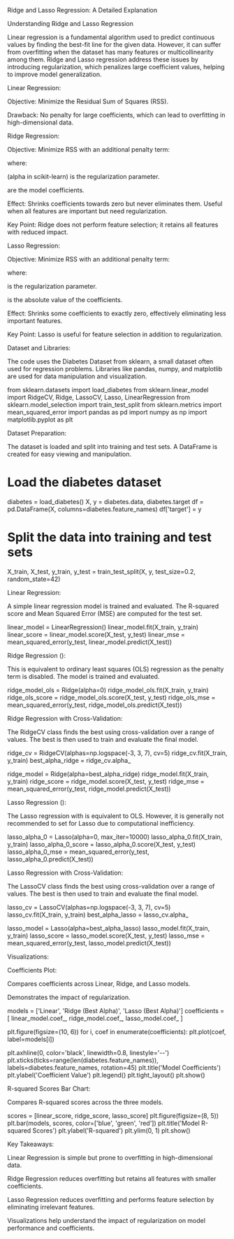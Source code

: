 Ridge and Lasso Regression: A Detailed Explanation

Understanding Ridge and Lasso Regression

Linear regression is a fundamental algorithm used to predict continuous values by finding the best-fit line for the given data. However, it can suffer from overfitting when the dataset has many features or multicollinearity among them. Ridge and Lasso regression address these issues by introducing regularization, which penalizes large coefficient values, helping to improve model generalization.

Linear Regression:

Objective: Minimize the Residual Sum of Squares (RSS).

Drawback: No penalty for large coefficients, which can lead to overfitting in high-dimensional data.

Ridge Regression:

Objective: Minimize RSS with an additional penalty term:

where:

 (alpha in scikit-learn) is the regularization parameter.

 are the model coefficients.

Effect: Shrinks coefficients towards zero but never eliminates them. Useful when all features are important but need regularization.

Key Point: Ridge does not perform feature selection; it retains all features with reduced impact.

Lasso Regression:

Objective: Minimize RSS with an additional penalty term:

where:

 is the regularization parameter.

 is the absolute value of the coefficients.

Effect: Shrinks some coefficients to exactly zero, effectively eliminating less important features.

Key Point: Lasso is useful for feature selection in addition to regularization.





Dataset and Libraries:

The code uses the Diabetes Dataset from sklearn, a small dataset often used for regression problems. Libraries like pandas, numpy, and matplotlib are used for data manipulation and visualization.

from sklearn.datasets import load_diabetes
from sklearn.linear_model import RidgeCV, Ridge, LassoCV, Lasso, LinearRegression
from sklearn.model_selection import train_test_split
from sklearn.metrics import mean_squared_error
import pandas as pd
import numpy as np
import matplotlib.pyplot as plt

Dataset Preparation:

The dataset is loaded and split into training and test sets. A DataFrame is created for easy viewing and manipulation.

# Load the diabetes dataset
diabetes = load_diabetes()
X, y = diabetes.data, diabetes.target
df = pd.DataFrame(X, columns=diabetes.feature_names)
df['target'] = y

# Split the data into training and test sets
X_train, X_test, y_train, y_test = train_test_split(X, y, test_size=0.2, random_state=42)

Linear Regression:

A simple linear regression model is trained and evaluated. The R-squared score and Mean Squared Error (MSE) are computed for the test set.

linear_model = LinearRegression()
linear_model.fit(X_train, y_train)
linear_score = linear_model.score(X_test, y_test)
linear_mse = mean_squared_error(y_test, linear_model.predict(X_test))

Ridge Regression ():

This is equivalent to ordinary least squares (OLS) regression as the penalty term is disabled. The model is trained and evaluated.

ridge_model_ols = Ridge(alpha=0)
ridge_model_ols.fit(X_train, y_train)
ridge_ols_score = ridge_model_ols.score(X_test, y_test)
ridge_ols_mse = mean_squared_error(y_test, ridge_model_ols.predict(X_test))

Ridge Regression with Cross-Validation:

The RidgeCV class finds the best  using cross-validation over a range of values. The best  is then used to train and evaluate the final model.

ridge_cv = RidgeCV(alphas=np.logspace(-3, 3, 7), cv=5)
ridge_cv.fit(X_train, y_train)
best_alpha_ridge = ridge_cv.alpha_

ridge_model = Ridge(alpha=best_alpha_ridge)
ridge_model.fit(X_train, y_train)
ridge_score = ridge_model.score(X_test, y_test)
ridge_mse = mean_squared_error(y_test, ridge_model.predict(X_test))

Lasso Regression ():

The Lasso regression with  is equivalent to OLS. However, it is generally not recommended to set  for Lasso due to computational inefficiency.

lasso_alpha_0 = Lasso(alpha=0, max_iter=10000)
lasso_alpha_0.fit(X_train, y_train)
lasso_alpha_0_score = lasso_alpha_0.score(X_test, y_test)
lasso_alpha_0_mse = mean_squared_error(y_test, lasso_alpha_0.predict(X_test))

Lasso Regression with Cross-Validation:

The LassoCV class finds the best  using cross-validation over a range of values. The best  is then used to train and evaluate the final model.

lasso_cv = LassoCV(alphas=np.logspace(-3, 3, 7), cv=5)
lasso_cv.fit(X_train, y_train)
best_alpha_lasso = lasso_cv.alpha_

lasso_model = Lasso(alpha=best_alpha_lasso)
lasso_model.fit(X_train, y_train)
lasso_score = lasso_model.score(X_test, y_test)
lasso_mse = mean_squared_error(y_test, lasso_model.predict(X_test))

Visualizations:

Coefficients Plot:

Compares coefficients across Linear, Ridge, and Lasso models.

Demonstrates the impact of regularization.

models = ['Linear', 'Ridge (Best Alpha)', 'Lasso (Best Alpha)']
coefficients = [
    linear_model.coef_,
    ridge_model.coef_,
    lasso_model.coef_
]

plt.figure(figsize=(10, 6))
for i, coef in enumerate(coefficients):
    plt.plot(coef, label=models[i])

plt.axhline(0, color='black', linewidth=0.8, linestyle='--')
plt.xticks(ticks=range(len(diabetes.feature_names)), labels=diabetes.feature_names, rotation=45)
plt.title('Model Coefficients')
plt.ylabel('Coefficient Value')
plt.legend()
plt.tight_layout()
plt.show()

R-squared Scores Bar Chart:

Compares R-squared scores across the three models.

scores = [linear_score, ridge_score, lasso_score]
plt.figure(figsize=(8, 5))
plt.bar(models, scores, color=['blue', 'green', 'red'])
plt.title('Model R-squared Scores')
plt.ylabel('R-squared')
plt.ylim(0, 1)
plt.show()

Key Takeaways:

Linear Regression is simple but prone to overfitting in high-dimensional data.

Ridge Regression reduces overfitting but retains all features with smaller coefficients.

Lasso Regression reduces overfitting and performs feature selection by eliminating irrelevant features.

Visualizations help understand the impact of regularization on model performance and coefficients.
